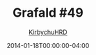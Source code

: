 ---
title: "Grafald #49"
type: "image"
date: 2014-01-18T00:00:00-04:00
draft: false
categories:
- comics
- collaborations
tags:
- grafald
image_path: "/projects/grafald/comics/img/2014/49.png"
alt_text: ""
is_subpage: true
author: "[KirbychuHRD](https://cohost.org/KirbychuHRD)"
---